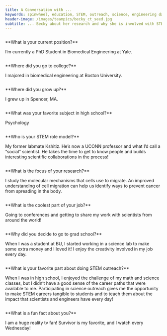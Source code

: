 ```yaml
---   
title: A Conversation with ...
keywords: spinwheel, education, STEM, outreach, science, engineering day, engineering, biomedical engineering
header-image: /images/teampics/becky_ct_seed.jpg
subtitle: ... Becky about her research and why she is involved with STEM outreach.
---
```






<div class="row">
<div class="column long-text">
<p>
**What is your current position?**

I’m currently a PhD Student in Biomedical Engineering at Yale.
</p>
</div>
</div>

<div class="row">
<div class="column long-text">
<p>
**Where did you go to college?**

I majored in biomedical engineering at Boston University.
</p>
</div>
</div>

<div class="row">
<div class="column long-text">
<p>
**Where did you grow up?**

I grew up in Spencer, MA.
</p>
</div>
</div>

<div class="row">
<div class="column long-text">
<p>
**What was your favorite subject in high school?**

Psychology
</p>
</div>
</div>

<div class="row">
<div class="column long-text">
<p>
**Who is your STEM role model?**

My former labmate Kshitiz. He’s now a UCONN professor and what I’d call a “social” scientist. He takes the time to get to know people and builds interesting scientific collaborations in the process!
</p>
</div>
</div>

<div class="row">
<div class="column long-text">
<p>
**What is the focus of your research?**

I study the molecular mechanisms that cells use to migrate. An improved understanding of cell migration can help us identify ways to prevent cancer from spreading in the body.
</p>
</div>
</div>

<div class="row">
<div class="column long-text">
<p>
**What is the coolest part of your job?**

Going to conferences and getting to share my work with scientists from around the world!
</p>
</div>
</div>

<div class="row">
<div class="column long-text">
<p>
**Why did you decide to go to grad school?**

When I was a student at BU, I started working in a science lab to make some extra money and I loved it! I enjoy the creativity involved in my job every day.
</p>
</div>
</div>

<div class="row">
<div class="column long-text">
<p>
**What is your favorite part about doing STEM outreach?**

When I was in high school, I enjoyed the challenge of my math and science classes, but I didn’t have a good sense of the career paths that were available to me. Participating in science outreach gives me the opportunity to make STEM careers tangible to students and to teach them about the impact that scientists and engineers have every day!
</p>
</div>
</div>

<div class="row">
<div class="column long-text">
<p>
**What is a fun fact about you?**

I am a huge reality tv fan! Survivor is my favorite, and I watch every Wednesday!
</p>
</div>
</div>

